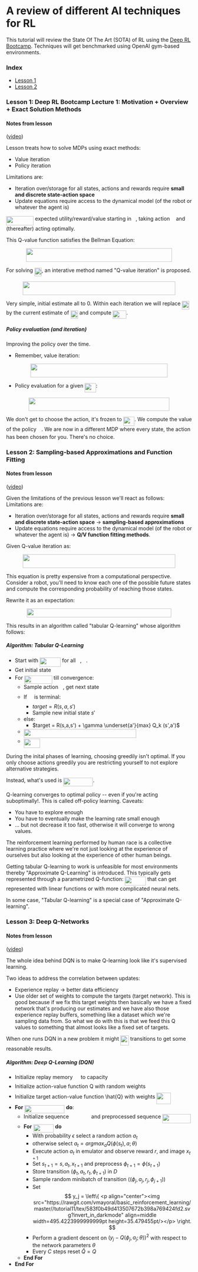 # A review of different AI techniques for RL

This tutorial will review the State Of The Art (SOTA) of RL using the [Deep RL Bootcamp](https://sites.google.com/view/deep-rl-bootcamp/lectures). Techniques
will get benchmarked using OpenAI gym-based environments.

### Index
- [Lesson 1](https://github.com/vmayoral/basic_reinforcement_learning/tree/master/tutorial11#lesson-1-deep-rl-bootcamp-lecture-1-motivation--overview--exact-solution-methods)
- [Lesson 2](https://github.com/vmayoral/basic_reinforcement_learning/tree/master/tutorial11#lesson-2-sampling-based-approximations-and-function-fitting)

### Lesson 1: Deep RL Bootcamp Lecture 1: Motivation + Overview + Exact Solution Methods
#### Notes from lesson
([video](https://www.youtube.com/watch?v=qaMdN6LS9rA))

Lesson treats how to solve MDPs using exact methods:
- Value iteration
- Policy iteration

Limitations are:
- Iteration over/storage for all states, actions and rewards require **small and discrete
state-action space**
- Update equations require access to the dynamical model (of the robot or whatever the agent is)

<img src="https://rawgit.com/vmayoral/basic_reinforcement_learning/master//tutorial11/tex/83298bfbf00ad918af5dfff006b94b06.svg?invert_in_darkmode" align=middle width=74.390085pt height=24.65759999999998pt/> expected utility/reward/value starting in <img src="https://rawgit.com/vmayoral/basic_reinforcement_learning/master//tutorial11/tex/6f9bad7347b91ceebebd3ad7e6f6f2d1.svg?invert_in_darkmode" align=middle width=7.705549500000004pt height=14.155350000000013pt/>, taking action <img src="https://rawgit.com/vmayoral/basic_reinforcement_learning/master//tutorial11/tex/44bc9d542a92714cac84e01cbbb7fd61.svg?invert_in_darkmode" align=middle width=8.689230000000004pt height=14.155350000000013pt/> and (thereafter)
acting optimally.


This Q-value function satisfies the Bellman Equation:
<p align="center"><img src="https://rawgit.com/vmayoral/basic_reinforcement_learning/master//tutorial11/tex/97e195d5485ae9fd519f1a97a1aebfb5.svg?invert_in_darkmode" align=middle width=396.96854999999994pt height=36.895155pt/></p>

For solving <img src="https://rawgit.com/vmayoral/basic_reinforcement_learning/master//tutorial11/tex/e6f426deb3194d674706c8c9ea55188c.svg?invert_in_darkmode" align=middle width=19.730700000000002pt height=22.638659999999973pt/>, an interative method named "Q-value iteration" is proposed.

<p align="center"><img src="https://rawgit.com/vmayoral/basic_reinforcement_learning/master//tutorial11/tex/551f01f2e1c0c044d42a3c14f3628968.svg?invert_in_darkmode" align=middle width=414.6747pt height=36.895155pt/></p>

Very simple, initial estimate all to 0. Within each iteration we will replace <img src="https://rawgit.com/vmayoral/basic_reinforcement_learning/master//tutorial11/tex/e6f426deb3194d674706c8c9ea55188c.svg?invert_in_darkmode" align=middle width=19.730700000000002pt height=22.638659999999973pt/> by the current estimate of <img src="https://rawgit.com/vmayoral/basic_reinforcement_learning/master//tutorial11/tex/964fc254befe9910f5b411f7026ba4d7.svg?invert_in_darkmode" align=middle width=20.261505000000003pt height=22.46574pt/> and compute <img src="https://rawgit.com/vmayoral/basic_reinforcement_learning/master//tutorial11/tex/3b6d5dd34b842494d5be0641ecad1972.svg?invert_in_darkmode" align=middle width=36.905385pt height=22.46574pt/>.

##### Policy evaluation (and iteration)
Improving the policy over the time.
- Remember, value iteration:
<p align="center"><img src="https://rawgit.com/vmayoral/basic_reinforcement_learning/master//tutorial11/tex/08e682bfc54ea33c79102ef2b2640411.svg?invert_in_darkmode" align=middle width=371.03715pt height=36.895155pt/></p>


- Policy evaluation for a given <img src="https://rawgit.com/vmayoral/basic_reinforcement_learning/master//tutorial11/tex/123d4737e41a5b18fb3abc6cc33a2451.svg?invert_in_darkmode" align=middle width=30.45108pt height=24.65759999999998pt/>:
<p align="center"><img src="https://rawgit.com/vmayoral/basic_reinforcement_learning/master//tutorial11/tex/d31217d8738082ebe26d7145bf60cbd2.svg?invert_in_darkmode" align=middle width=382.3248pt height=36.895155pt/></p>

We don't get to choose the action, it's frozen to <img src="https://rawgit.com/vmayoral/basic_reinforcement_learning/master//tutorial11/tex/123d4737e41a5b18fb3abc6cc33a2451.svg?invert_in_darkmode" align=middle width=30.45108pt height=24.65759999999998pt/>. We compute the value of the policy <img src="https://rawgit.com/vmayoral/basic_reinforcement_learning/master//tutorial11/tex/f30fdded685c83b0e7b446aa9c9aa120.svg?invert_in_darkmode" align=middle width=9.960225000000003pt height=14.155350000000013pt/>. We are now in a different MDP where every state, the action has been chosen for you. There's no choice.

### Lesson 2: Sampling-based Approximations and Function Fitting
#### Notes from lesson
([video](https://www.youtube.com/watch?v=qO-HUo0LsO4))

Given the limitations of the previous lesson we'll react as follows:
Limitations are:
- Iteration over/storage for all states, actions and rewards require **small and discrete
state-action space** -> **sampling-based approximations**
- Update equations require access to the dynamical model (of the robot or whatever the agent is) -> **Q/V function fitting methods**.


Given Q-value iteration as:
<p align="center"><img src="https://rawgit.com/vmayoral/basic_reinforcement_learning/master//tutorial11/tex/551f01f2e1c0c044d42a3c14f3628968.svg?invert_in_darkmode" align=middle width=414.6747pt height=36.895155pt/></p>

This equation is pretty expensive from a computational perspective. Consider a robot, you'll need to know each one of the possible future states and compute the corresponding probability of reaching those states.

Rewrite it as an expectation:
<p align="center"><img src="https://rawgit.com/vmayoral/basic_reinforcement_learning/master//tutorial11/tex/23944b1b0bdae05cf9955ac6b950b7ac.svg?invert_in_darkmode" align=middle width=391.37174999999996pt height=23.77353pt/></p>

This results in an algorithm called "tabular Q-learning" whose algorithm follows:

##### Algorithm: Tabular Q-Learning

- Start with <img src="https://rawgit.com/vmayoral/basic_reinforcement_learning/master//tutorial11/tex/61037e77a80d0985cf3ec0676f94cf69.svg?invert_in_darkmode" align=middle width=56.855865pt height=24.65759999999998pt/> for all <img src="https://rawgit.com/vmayoral/basic_reinforcement_learning/master//tutorial11/tex/6f9bad7347b91ceebebd3ad7e6f6f2d1.svg?invert_in_darkmode" align=middle width=7.705549500000004pt height=14.155350000000013pt/>, <img src="https://rawgit.com/vmayoral/basic_reinforcement_learning/master//tutorial11/tex/44bc9d542a92714cac84e01cbbb7fd61.svg?invert_in_darkmode" align=middle width=8.689230000000004pt height=14.155350000000013pt/>.
- Get initial state <img src="https://rawgit.com/vmayoral/basic_reinforcement_learning/master//tutorial11/tex/6f9bad7347b91ceebebd3ad7e6f6f2d1.svg?invert_in_darkmode" align=middle width=7.705549500000004pt height=14.155350000000013pt/>
- For <img src="https://rawgit.com/vmayoral/basic_reinforcement_learning/master//tutorial11/tex/a758aaa74fe3ad6eb3e6dfb5d1dac4e7.svg?invert_in_darkmode" align=middle width=75.74193pt height=22.831379999999992pt/> till convergence:
  - Sample action <img src="https://rawgit.com/vmayoral/basic_reinforcement_learning/master//tutorial11/tex/44bc9d542a92714cac84e01cbbb7fd61.svg?invert_in_darkmode" align=middle width=8.689230000000004pt height=14.155350000000013pt/>, get next state <img src="https://rawgit.com/vmayoral/basic_reinforcement_learning/master//tutorial11/tex/675c2f5707a1fa7050c12adc1872ba32.svg?invert_in_darkmode" align=middle width=11.495550000000003pt height=24.716340000000006pt/>
  - If <img src="https://rawgit.com/vmayoral/basic_reinforcement_learning/master//tutorial11/tex/675c2f5707a1fa7050c12adc1872ba32.svg?invert_in_darkmode" align=middle width=11.495550000000003pt height=24.716340000000006pt/> is terminal:
    - $target = R(s,a,s')$
    - Sample new initial state $s'$
  - else:
    - $target = R(s,a,s') + \gamma \underset{a'}{max} Q_k (s',a')$
  - <img src="https://rawgit.com/vmayoral/basic_reinforcement_learning/master//tutorial11/tex/9d8af80ca3acefb0a628b4a0c227acf6.svg?invert_in_darkmode" align=middle width=305.216505pt height=24.65759999999998pt/>
  - <img src="https://rawgit.com/vmayoral/basic_reinforcement_learning/master//tutorial11/tex/320bcc67abc355b59c9bd9b9edd7ee55.svg?invert_in_darkmode" align=middle width=44.771595000000005pt height=24.716340000000006pt/>


During the inital phases of learning, choosing greedily isn't optimal. If you only choose actions greedily you are restricting yourself to not explore alternative strategies.

Instead, what's used is <img src="https://rawgit.com/vmayoral/basic_reinforcement_learning/master//tutorial11/tex/c7bd2b68b4bf6fc5be44f25166648272.svg?invert_in_darkmode" align=middle width=80.074665pt height=22.831379999999992pt/>.

Q-learning converges to optimal policy -- even if you're acting suboptimally!. This is called off-policy learning. Caveats:
- You have to explore enough
- You have to eventually make the learning rate small enough
- ... but not decrease it too fast, otherwise it will converge to wrong values.

The reinforcement learning performed by human race is a collective learning practice where we're not just looking at the experience of ourselves but also looking at the experience of other human beings.

Getting tabular Q-learning to work is unfeasible for most environments thereby "Approximate Q-Learning" is introduced. This typically gets represented through a parametrized Q-function: <img src="https://rawgit.com/vmayoral/basic_reinforcement_learning/master//tutorial11/tex/8aab562ffcd233acb4b71ca480fdc3fd.svg?invert_in_darkmode" align=middle width=56.91856500000001pt height=24.65759999999998pt/> that can get represented with linear functions or with more complicated neural nets.

In some case, "Tabular Q-learning" is a special case of "Approximate Q-learning".

### Lesson 3: Deep Q-Networks
#### Notes from lesson
([video](https://www.youtube.com/watch?v=fevMOp5TDQs&t=3s))

The whole idea behind DQN is to make Q-learning look like it's supervised learning.

Two ideas to address the correlation between updates:
- Experience replay -> better data efficiency
- Use older set of weights to compute the targets (target network). This is good because if we fix this target weights then basically we have a fixed network that's producing our estimates and we have also those experience replay buffers, something like a dataset which we're sampling data from. So what we do with this is that we feed this Q values to something that almost looks like a fixed set of targets.

When one runs DQN in a new problem it might <img src="https://rawgit.com/vmayoral/basic_reinforcement_learning/master//tutorial11/tex/43e7e5d805ae33e683f6ddfec02b6efd.svg?invert_in_darkmode" align=middle width=22.9911pt height=26.76201000000001pt/> transitions to get some reasonable results.

##### Algorithm: Deep Q-Learning (DQN)
- Initialize replay memory <img src="https://rawgit.com/vmayoral/basic_reinforcement_learning/master//tutorial11/tex/78ec2b7008296ce0561cf83393cb746d.svg?invert_in_darkmode" align=middle width=14.066250000000002pt height=22.46574pt/> to capacity <img src="https://rawgit.com/vmayoral/basic_reinforcement_learning/master//tutorial11/tex/f9c4988898e7f532b9f826a75014ed3c.svg?invert_in_darkmode" align=middle width=14.999985000000004pt height=22.46574pt/>
- Initialize action-value function Q with random weights <img src="https://rawgit.com/vmayoral/basic_reinforcement_learning/master//tutorial11/tex/27e556cf3caa0673ac49a8f0de3c73ca.svg?invert_in_darkmode" align=middle width=8.173588500000005pt height=22.831379999999992pt/>
- Initialize target action-value function \hat{Q} with weights <img src="https://rawgit.com/vmayoral/basic_reinforcement_learning/master//tutorial11/tex/5796af6b4874e982d27e2266fc65b534.svg?invert_in_darkmode" align=middle width=38.26482pt height=31.50708000000001pt/>
- **For** <img src="https://rawgit.com/vmayoral/basic_reinforcement_learning/master//tutorial11/tex/36ce91b4d1d5f7f6f090d39a4bcf7571.svg?invert_in_darkmode" align=middle width=108.65414999999999pt height=22.831379999999992pt/> **do**:
  - Initialize sequence <img src="https://rawgit.com/vmayoral/basic_reinforcement_learning/master//tutorial11/tex/4f74f0385042e12b8901d4278c3c23de.svg?invert_in_darkmode" align=middle width=52.9452pt height=14.155350000000013pt/> and preprocessed sequence <img src="https://rawgit.com/vmayoral/basic_reinforcement_learning/master//tutorial11/tex/e3e4b0ecfb9ecde9eac8cb93b8461313.svg?invert_in_darkmode" align=middle width=76.74661499999999pt height=24.65759999999998pt/>
  - **For** <img src="https://rawgit.com/vmayoral/basic_reinforcement_learning/master//tutorial11/tex/e5f2e56ef7cd46d1e431ff999386ad17.svg?invert_in_darkmode" align=middle width=55.268235000000004pt height=22.46574pt/> **do**
    - With probability $\epsilon$ select a random action $a_t$
    - otherwise select $a_t = argmax_a Q(\phi(s_t),a;\theta)$
    - Execute action $a_t$ in emulator and observe reward $r$, and image $x_{t+1}$
    - Set $s_{t+1} = s, a_t, x_{t+1}$ and preprocess $\phi_{t+1} = \phi(s_{t+1})$
    - Store transition ($\phi_t, a_t, r_t, \phi_{t+1}$) in $D$
    - Sample random minibatch of transition (($\phi_j, a_j, r_j, \phi_{j+1}$))
    - Set $$
    y_j = \left\{
	       <p align="center"><img src="https://rawgit.com/vmayoral/basic_reinforcement_learning/master//tutorial11/tex/583f0b49d413507672b398a769424fd2.svg?invert_in_darkmode" align=middle width=495.4223999999999pt height=35.479455pt/></p>
	     \right.
       $$
    - Perform a gradient descent on $(y_j - Q(\phi_j, a_j; \theta))^2$ with respect to the network parameters $\theta$
    - Every $C$ steps reset $\hat{Q} = Q$
  - **End For**
- **End For**
